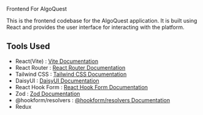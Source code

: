 Frontend For AlgoQuest


This is the frontend codebase for the AlgoQuest application. It is built using React and provides the user interface for interacting with the platform.

## Tools Used
- React(Vite) : [Vite Documentation](https://vite.dev/guide/)
- React Router : [React Router Documentation](https://reactrouter.com/start/declarative/installation)
- Tailwind CSS : [Tailwind CSS Documentation](https://tailwindcss.com/)
- DaisyUI : [DaisyUI Documentation](https://daisyui.com/docs/install/vite/)
- React Hook Form : [React Hook Form Documentation](https://www.npmjs.com/package/react-hook-form)
- Zod : [Zod Documentation](https://zod.dev/)
- @hookform/resolvers : [@hookform/resolvers Documentation](https://www.npmjs.com/package/@hookform/resolvers)
- Redux 